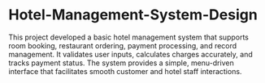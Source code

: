 # Hotel-Management-System-Design
This project developed a basic hotel management system that supports room  booking, restaurant ordering, payment processing, and record management. It validates user  inputs, calculates charges accurately, and tracks payment status. The system provides a simple,  menu-driven interface that facilitates smooth customer and hotel staff interactions. 
